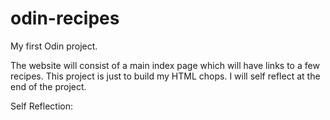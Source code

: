 # odin-recipes
My first Odin project.<p>

<p>The website will consist of a main index page which will have links to a few recipes. This project is just to build my HTML chops. I will self reflect at the end of the project.<p>

<p>Self Reflection:
